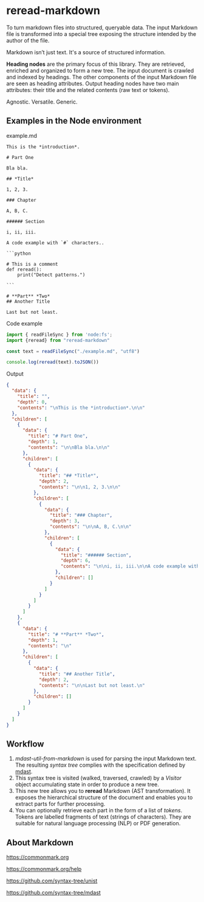 
# reread-markdown

To turn markdown files into structured, queryable data. The input Markdown file is transformed into a special tree exposing the structure intended by the author of the file.


Markdown isn’t just text. It's a source of structured information.


**Heading nodes** are the primary focus of this library. They are retrieved, enriched and organized to form a new tree. The input document is crawled and indexed by headings. The other components of the input Markdown file are seen as heading attributes. Output heading nodes have two main attributes: their title and the related contents (raw text or tokens).

Agnostic. Versatile. Generic.

## Examples in the Node environment

example.md

    This is the *introduction*.

    # Part One

    Bla bla.

    ## *Title*

    1, 2, 3.

    ### Chapter

    A, B, C.

    ###### Section

    i, ii, iii.

    A code example with `#` characters..

    ```python

    # This is a comment
    def reread():
        print("Detect patterns.")

    ```

    # **Part** *Two*
    ## Another Title

    Last but not least.
    


Code example

```javascript
import { readFileSync } from 'node:fs';
import {reread} from "reread-markdown"

const text = readFileSync("./example.md", "utf8")

console.log(reread(text).toJSON())

```

Output
```json
{
  "data": {
    "title": "",
    "depth": 0,
    "contents": "\nThis is the *introduction*.\n\n"
  },
  "children": [
    {
      "data": {
        "title": "# Part One",
        "depth": 1,
        "contents": "\n\nBla bla.\n\n"
      },
      "children": [
        {
          "data": {
            "title": "## *Title*",
            "depth": 2,
            "contents": "\n\n1, 2, 3.\n\n"
          },
          "children": [
            {
              "data": {
                "title": "### Chapter",
                "depth": 3,
                "contents": "\n\nA, B, C.\n\n"
              },
              "children": [
                {
                  "data": {
                    "title": "###### Section",
                    "depth": 6,
                    "contents": "\n\ni, ii, iii.\n\nA code example with `#` characters..\n\n```python\n\n# This is a comment\ndef reread():\n    print(\"Detect patterns.\")\n\n```\n\n"
                  },
                  "children": []
                }
              ]
            }
          ]
        }
      ]
    },
    {
      "data": {
        "title": "# **Part** *Two*",
        "depth": 1,
        "contents": "\n"
      },
      "children": [
        {
          "data": {
            "title": "## Another Title",
            "depth": 2,
            "contents": "\n\nLast but not least.\n"
          },
          "children": []
        }
      ]
    }
  ]
}

```


## Workflow

1. *mdast-util-from-markdown* is used for parsing the input Markdown text. The resulting *syntax tree* complies with the specification defined by [mdast](https://github.com/syntax-tree/mdast).
2. This syntax tree is visited (walked, traversed, crawled) by a *Visitor* object accumulating state in order to produce a new tree.
3. This new tree allows you to **reread** Markdown (AST transformation). It exposes the hierarchical structure of the document and enables you to extract parts for further processing.
4. You can optionally retrieve each part in the form of a list of *tokens*. Tokens are labelled fragments of text (strings of characters). They are suitable for natural language processing (NLP) or PDF generation.


## About Markdown

https://commonmark.org

https://commonmark.org/help

https://github.com/syntax-tree/unist

https://github.com/syntax-tree/mdast

